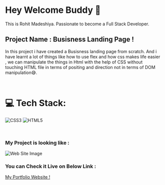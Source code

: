 # Hey Welcome Buddy 👋

This is Rohit Madeshiya. Passionate to become a Full Stack Developer.

## Project Name : **Busisness Landing Page !**

In this project i have created a Busisness landing page from scratch. And i have learnt a lot of things like how to use flex and how css makes life easier , we can manipulate the things in Html with the help of CSS without touching HTML file in terms of positing and direction not in terms of DOM manipulation😅. 

</br>

# 💻 Tech Stack:

![CSS3](https://img.shields.io/badge/css3-%231572B6.svg?style=for-the-badge&logo=css3&logoColor=white) ![HTML5](https://img.shields.io/badge/html5-%23E34F26.svg?style=for-the-badge&logo=html5&logoColor=white) 

</br>

### My Project is looking like :

![Web Site Image](./Assets/complete%20SS.png)

### You can Check it Live on Below Link :

[My Portfolio Website !](https://busisness-landing-page.netlify.app/)
